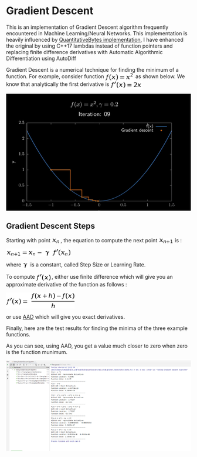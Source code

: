 # Gradient Descent
This is an implementation of Gradient Descent algorithm frequently encountered in Machine Learning/Neural Networks. 
This implementation is heavily influenced by [QuantitativeBytes implementation](https://www.youtube.com/watch?v=BjkmFVv4ccw), 
I have enhanced the original by using C++17 lambdas instead of function pointers and replacing finite difference derivatives with Automatic Algorithmic Differentiation using AutoDiff 

Gradient Descent is a numerical technique for finding the minimum of a function.
For example, consider function <img src="https://github.com/suhasghorp/GradientDescent/raw/master/images/1.png" align="center" border="0"> as shown below. 
We know that analytically the first derivative is <img src="https://github.com/suhasghorp/GradientDescent/raw/master/images/2.png" align="center" border="0">

<img src="https://github.com/suhasghorp/GradientDescent/raw/master/images/fx2_gd.png" align="center" border="0">

## Gradient Descent Steps

Starting with point <img src="https://github.com/suhasghorp/GradientDescent/raw/master/images/4.png" align="center" border="0">, the equation to compute the next point <img src="https://github.com/suhasghorp/GradientDescent/raw/master/images/5.png" align="center" border="0"> is :

<img src="https://github.com/suhasghorp/GradientDescent/raw/master/images/3.png" align="center" border="0">

where <img src="https://github.com/suhasghorp/GradientDescent/raw/master/images/6.png" align="center" border="0"> is a constant, called Step Size or Learning Rate.

To compute <img src="https://github.com/suhasghorp/GradientDescent/raw/master/images/7.png" align="center" border="0">, either use finite difference which will give you an approximate derivative of the function as follows : 

<img src="https://github.com/suhasghorp/GradientDescent/raw/master/images/8.png" align="center" border="0">

or use [AAD](https://en.wikipedia.org/wiki/Automatic_differentiation) which will give you exact derivatives.

Finally, here are the test results for finding the minima of the three example functions. 

As you can see, using AAD, you get a value much closer to zero when zero is the function munimum.

<img src="https://github.com/suhasghorp/GradientDescent/raw/master/images/Test_Results.png" align="center" border="0">



